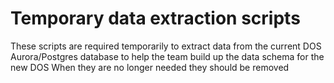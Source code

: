 # Temporary data extraction scripts

These scripts are required temporarily to extract data from the current DOS Aurora/Postgres database to help the team build up the data schema for the new DOS
When they are no longer needed they should be removed
